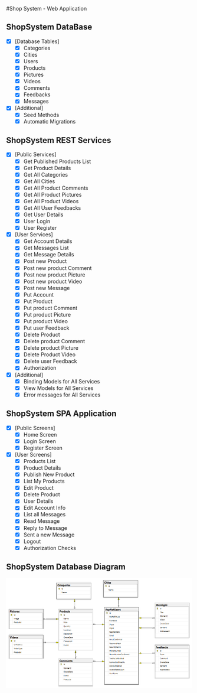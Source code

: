 #Shop System - Web Application
## ShopSystem DataBase
- [x] [Database Tables]
  - [x] Categories
  - [x] Cities
  - [x] Users
  - [x] Products
  - [x] Pictures
  - [x] Videos
  - [x] Comments
  - [x] Feedbacks
  - [x] Messages

- [x] [Additional]
  - [x] Seed Methods
  - [x] Automatic Migrations

## ShopSystem REST Services
- [x] [Public Services]
  - [x] Get Published Products List
  - [x] Get Product Details
  - [x] Get All Categories
  - [x] Get All Cities
  - [x] Get All Product Comments
  - [x] Get All Product Pictures
  - [x] Get All Product Videos
  - [x] Get All User Feedbacks
  - [x] Get User Details
  - [x] User Login
  - [x] User Register
  
- [x] [User Services]
  - [x] Get Account Details
  - [x] Get Messages List
  - [x] Get Message Details
  - [x] Post new Product
  - [x] Post new product Comment
  - [x] Post new product Picture
  - [x] Post new product Video
  - [x] Post new Message
  - [x] Put Account
  - [x] Put Product
  - [x] Put product Comment
  - [x] Put product Picture
  - [x] Put product Video
  - [x] Put user Feedback
  - [x] Delete Product
  - [x] Delete product Comment
  - [x] Delete product Picture
  - [x] Delete Product Video
  - [x] Delete user Feedback
  - [x]	Authorization
  
- [x] [Additional]
  - [x] Binding Models for All Services
  - [x] View Models for All Services
  - [x] Error messages for All Services
  
## ShopSystem SPA Application
- [x] [Public Screens]
  - [x] Home Screen
  - [x] Login Screen
  - [x] Register Screen
  
- [x] [User Screens]
  - [x] Products List
  - [x] Product Details
  - [x] Publish New Product
  - [x] List My Products
  - [x] Edit Product
  - [x]	Delete Product
  - [x] User Details
  - [x] Edit Account Info
  - [x]	List all Messages
  - [x]	Read Message
  - [x]	Reply to Message
  - [x]	Sent a new Message
  - [x] Logout  
  - [x]	Authorization Checks

## ShopSystem Database Diagram
![Database Diagram](database.png)
